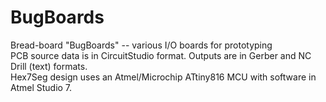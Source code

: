# BugBoards
Bread-board "BugBoards" -- various I/O boards for prototyping<br>
PCB source data is in CircuitStudio format.  Outputs are in Gerber and NC Drill (text) formats.<br>
Hex7Seg design uses an Atmel/Microchip ATtiny816 MCU with software in Atmel Studio 7.<br>
